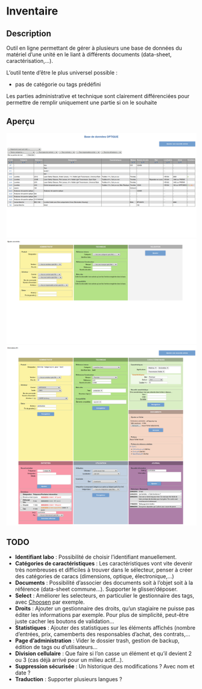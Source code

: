 # Inventaire

## Description

Outil en ligne permettant de gérer à plusieurs une base de données du matériel d’une unité en le liant à différents documents (data-sheet, caractérisation,…).

L’outil tente d’être le plus universel possible :
* pas de catégorie ou tags prédéfini

Les parties administrative et technique sont clairement différenciées pour permettre de remplir uniquement une partie si on le souhaite

## Aperçu

![Preview index](./README_preview_index.png)
![Preview add](./README_preview_add.png)
![Preview informations](./README_preview_informations.png)

## TODO

* **Identifiant labo** : Possibilité de choisir l’identifiant manuellement.
* **Catégories de caractéristiques** : Les caractéristiques vont vite devenir très nombreuses et difficiles à trouver dans le sélecteur, penser à créer des catégories de caracs (dimensions, optique, électronique,…)
* **Documents** : Possibilité d’associer des documents soit à l’objet soit à la référence (data-sheet commune…). Supporter le glisser/déposer.
* **Select** : Améliorer les selecteurs, en particulier le gestionnaire des tags, avec [Choosen](https://harvesthq.github.io/chosen/#selected-and-disabled-support) par exemple.
* **Droits** : Ajouter un gestionnaire des droits, qu’un stagiaire ne puisse pas éditer les informations par exemple. Pour plus de simplicité, peut-être juste cacher les boutons de validation…
* **Statistiques** : Ajouter des statistiques sur les éléments affichés (nombre d’entrées, prix, camemberts des responsables d’achat, des contrats,…
* **Page d’administration** : Vider le dossier trash, gestion de backup, édition de tags ou d’utilisateurs…
* **Division cellulaire** : Que faire si l’on casse un élément et qu’il devient 2 ou 3 (cas déjà arrivé pour un milieu actif…).
* **Suppression sécurisée** : Un historique des modifications ? Avec nom et date ?
* **Traduction** : Supporter plusieurs langues ?


